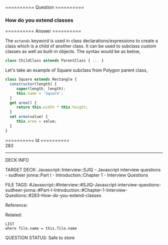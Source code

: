 ========== Question ==========  

### How do you extend classes  

========== Answer ==========  

The `extends` keyword is used in class declarations/expressions to create a
class which is a child of another class. It can be used to subclass custom
classes as well as built-in objects. The syntax would be as below,

```javascript
class ChildClass extends ParentClass { ... }
```

Let's take an example of Square subclass from Polygon parent class,

```javascript
class Square extends Rectangle {
  constructor(length) {
     super(length, length);
     this.name = 'Square';
  }
  get area() {
     return this.width * this.height;
  }
  set area(value) {
     this.area = value;
  }
}
```

========== Id ==========  
283

---

DECK INFO

TARGET DECK: Javascript::Interview::SJIQ - Javascript interview questions - sudheer jonna::Part I - Introduction::Chapter 1 - Interview Questions

FILE TAGS: #Javascript::#Interview::#SJIQ-Javascript-interview-questions-sudheer-jonna::#Part-I-Introduction::#Chapter-1-Interview-Questions::#283-How-do-you-extend-classes

Reference:

Related:

```dataview
LIST
where file.name = this.file.name
```

QUESTION STATUS: Safe to store
